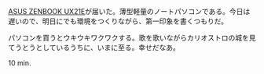 [ASUS ZENBOOK UX21E](http://zenbook.asus.com/jp/)が届いた。薄型軽量のノートパソコンである。今日は遅いので、明日にでも環境をつくりながら、第一印象を書くつもりだ。

パソコンを買うとウキウキワクワクする。歌を歌いながらカリオストロの城を見てうとうとしているうちに、いまに至る。幸せだなあ。

10 min.
